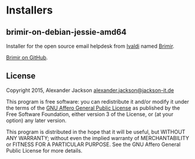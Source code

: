 # Installers
## brimir-on-debian-jessie-amd64
Installer for the open source email helpdesk from [Ivaldi](https://ivaldi.nl/) named [Brimir](https://getbrimir.com/). 

[Brimir on GitHub](https://github.com/ivaldi/brimir).


## License
Copyright 2015, Alexander Jackson <alexander.jackson@jackson-it.de>

This program is free software: you can redistribute it and/or modify
it under the terms of the [GNU Affero General Public License](http://www.gnu.org/licenses/agpl-3.0.html) as published by
the Free Software Foundation, either version 3 of the License, or
(at your option) any later version.

This program is distributed in the hope that it will be useful,
but WITHOUT ANY WARRANTY; without even the implied warranty of
MERCHANTABILITY or FITNESS FOR A PARTICULAR PURPOSE.  See the
GNU Affero General Public License for more details.
